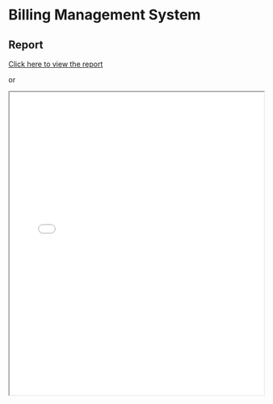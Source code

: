 # Billing Management System

## Report

[Click here to view the report](Report.pdf)

or

<iframe src="Report.pdf" width="100%" height="600px"></iframe>
